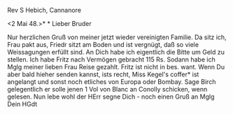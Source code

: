 Rev S Hebich, Cannanore

 <2 Mai 48.>*
 <Dienstag>*
Lieber Bruder

Nur herzlichen Gruß von meiner jetzt wieder vereinigten Familie. Da sitz ich, Frau pakt aus, Friedr sitzt am Boden und ist vergnügt, daß so viele Weissagungen erfüllt sind. An Dich habe ich eigentlich die Bitte um Geld zu stellen. Ich habe Fritz nach Vermögen gebracht 115 Rs. Sodann habe ich Mglg meiner lieben Frau Reise gezahlt. Fritz ist nicht in bes. want. Wenn Du aber bald hieher senden kannst, ists recht, Miss Kegel's coffer* ist angelangt und sonst noch etliches von Europa oder Bombay. Sage Birch gelegentlich er solle jenen 1 Vol von Blanc an Conolly schicken, wenn gelesen. 
Nun lebe wohl der HErr segne Dich - noch einen Gruß an Mglg
 Dein HGdt


